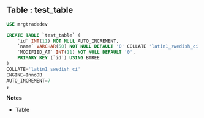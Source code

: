 Table : test_table
------------------

```SQL
USE mrgtradedev

CREATE TABLE `test_table` (
	`id` INT(11) NOT NULL AUTO_INCREMENT,
	`name` VARCHAR(50) NOT NULL DEFAULT '0' COLLATE 'latin1_swedish_ci',
	`MODIFIED_AT` INT(11) NOT NULL DEFAULT '0',
	PRIMARY KEY (`id`) USING BTREE
)
COLLATE='latin1_swedish_ci'
ENGINE=InnoDB
AUTO_INCREMENT=7
;
```
__Notes__

+ Table